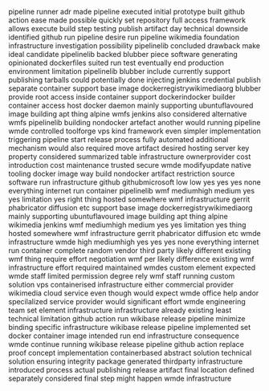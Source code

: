pipeline runner adr made pipeline executed initial prototype built github action ease made possible quickly set repository full access framework allows execute build step testing publish artifact day technical downside identified github run pipeline desire run pipeline wikimedia foundation infrastructure investigation possibility pipelinelib concluded drawback make ideal candidate pipelinelib backed blubber piece software generating opinionated dockerfiles suited run test eventually end production environment limitation pipelinelib blubber include currently support publishing tarballs could potentially done injecting jenkins credential publish separate container support base image dockerregistrywikimediaorg blubber provide root access inside container support dockerindocker builder container access host docker daemon mainly supporting ubuntuflavoured image building apt thing alpine wmfs jenkins also considered alternative wmfs pipelinelib building nondocker artefact another would running pipeline wmde controlled toolforge vps kind framework even simpler implementation triggering pipeline start release process fully automated additional mechanism would also required move artifact desired hosting server key property considered summarized table infrastructure ownerprovider cost introduction cost maintenance trusted secure wmde modifyupdate native tooling docker image way build nondocker artifact restriction source software run infrastructure github githubmicrosoft low low yes yes yes none everything internet run container pipelinelib wmf mediumhigh medium yes yes limitation yes right thing hosted somewhere wmf infrastructure gerrit phabricator diffusion etc support base image dockerregistrywikimediaorg mainly supporting ubuntuflavoured image building apt thing alpine wikimedia jenkins wmf mediumhigh medium yes yes limitation yes thing hosted somewhere wmf infrastructure gerrit phabricator diffusion etc wmde infrastructure wmde high mediumhigh yes yes yes none everything internet run container complete random vendor third party likely different existing wmf thing require effort negotiation wmf per likely difference existing wmf infrastructure effort required maintained wmdes custom element expected wmde staff limited permission degree rely wmf staff running custom solution vps containerised infrastructure either commercial provider wikimedia cloud service even though would expect wmde office help andor specilalized service provider would significant effort wmde engineering team set element infrastructure infrastructure already existing least technical limitation github action run wikibase release pipeline minimize binding specific infrastructure wikibase release pipeline implemented set docker container image intended run end infrastructure consequence wmde continue running wikibase release pipeline github action replace proof concept implementation containerbased abstract solution technical solution ensuring integrity package generated thirdparty infrastructure introduced process actual publishing release artifact final location defined separately considered final step might happen wmde infrastructure